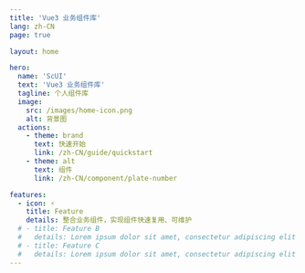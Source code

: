 ```yaml
---
title: 'Vue3 业务组件库'
lang: zh-CN
page: true

layout: home

hero:
  name: 'ScUI'
  text: 'Vue3 业务组件库'
  tagline: 个人组件库
  image:
    src: /images/home-icon.png
    alt: 背景图
  actions:
    - theme: brand
      text: 快速开始
      link: /zh-CN/guide/quickstart
    - theme: alt
      text: 组件
      link: /zh-CN/component/plate-number

features:
  - icon: ⚡️
    title: Feature
    details: 整合业务组件，实现组件快速复用、可维护
  # - title: Feature B
  #   details: Lorem ipsum dolor sit amet, consectetur adipiscing elit
  # - title: Feature C
  #   details: Lorem ipsum dolor sit amet, consectetur adipiscing elit
---
```


<Confetti />
